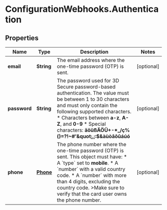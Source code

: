 # ConfigurationWebhooks.Authentication

## Properties

Name | Type | Description | Notes
------------ | ------------- | ------------- | -------------
**email** | **String** | The email address where the one-time password (OTP) is sent. | [optional] 
**password** | **String** | The password used for 3D Secure password-based authentication. The value must be between 1 to 30 characters and must only contain the following supported characters.  * Characters between **a-z**, **A-Z**, and **0-9**  * Special characters: **äöüßÄÖÜ+-*_/ç%()&#x3D;?!~#&#39;\&quot;,;:$&amp;àùòâôûáúó** | [optional] 
**phone** | [**Phone**](Phone.md) | The phone number where the one-time password (OTP) is sent.  This object must have:  * A &#x60;type&#x60; set to **mobile**.  * A &#x60;number&#x60; with a valid country code.  * A &#x60;number&#x60; with more than 4 digits, excluding the country code.  &gt;Make sure to verify that the card user owns the phone number. | [optional] 


